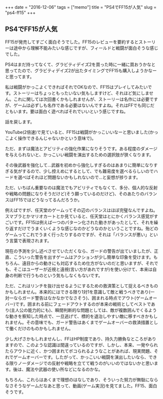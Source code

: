 +++
date = "2016-12-06"
tags =  ["memo"]
title = "PS4でFF15が人気"
slug = "ps4-ff15"
+++

## PS4でFF15が人気

FF15が発売してすごく面白そうでした。FF15のレビューを要約するとストーリーは途中から理解不能みたいな感じですが、フィールドと戦闘が面白そうな感じでした。

PS4はまだ持ってなくて、グラビティデイズ2を買った時に一緒に買おうかなと思ってたので、グラビティデイズ2が出たタイミングでFF15も購入しようかなーと思ってます。

私は戦闘がかっこよくできればそれでOKなので、FF15はプレイしてみたいです。ストーリーはちょっともったいない気もしますけど、それほど気にしません。これに関しては次回書くかもしれませんが、ストーリーは名作には必要ですが、ゲームは必ずしも名作である必要はないんですよね。それはFFでも同じだともいます。要は面白く遊べればそれでいいという感じですね。

話を戻します。

YouTube(2倍速)で見ていると、FF15は戦闘がかっこいいなーと思いました(かっこよく操作できるんじゃないかという意味で)。

ただ、まずは魔法とアビリティの強化作業になりそうです。ある程度のダメージを与えられないと、かっこいい戦闘を演出するための選択肢が狭くなります。

その後武器を強化して...武器を初めから強化しすぎるのはあまりに簡単になりすぎる気がするので、少し控えめにするとして、でも難易度を選べるらしいのでハードを選べばそれほど問題ないかもしれないので...と妄想が捗ります。

ただ、いちばん重要なのは魔法でもアビリティでもなくて、多分、個人的な反射や戦略の問題になりそうだけど(そう願っているのだけど)、そのあたりのバランスはFF15ではどうなってるんだろうか。

例えばですが、任天堂のゲームってその辺のバランスはほぼ完璧なんですよね。スマブラとかマリオカートとか見ていると、任天堂はとにかくバランス感覚がすごいです。FF15は例えば一つのパターン化された動きがあったとして、それを繰り返すだけでうまくいくような感じなのかどうなのかということですね。殆どのゲームってこれでうまく行ったりするのですが、それは「バランスが悪い」という言葉で表現されます。

現在の予測を少し述べさせていただくなら、ガードの警告が出ていましたが、正直、こういった警告を出すゲームはアクションが少し簡単な印象を受けます。もちろん、遠目からの動きにも対応するため仕方がないのだと思いますが、それでも、そこはユーザーが近視と遠視(言い方があれですが)を使い分けて、本来は自身の判断で行うものという気もしなくもないです。

ただ、これはリンチを抜け出せるようにするための救済策として捉えるべきものかもしれません。本来的にはできる限り1対1を意識して敵と戦うべきであり(一対一ならガード警告はなかなかでなさそう)、囲まれる時点でアウト(ゲームオーバー)です。囲まれる前にフェードアウトするのが本来の戦術としてベストであり(主人公の能力的にも)、瞬間判断的な問題としては、敵が複数囲んでくるような動きを察知した時点で、一旦逃げて、標的を退治しやすい敵に移すべきかもしれません。その意味でも、ガード警告はあくまでゲームオーバーの救済措置として働くだけのものかもしれません。

少し大げさかもしれませんし、FFはHP制度であり、持久力勝負なところがありますので、このような認識は間違っているのですが、しかし、本来、一発やられたらアウトに近く、かつ囲まれてボコられるようなことがあれば、現実問題、それでゲームオーバーです。したがって、かっこいい戦闘を演出したいなら、できる限りノーダメージでの反射や戦略を立てて戦うのがいいのではないかと思います。後は、魔法や武器の使い所などになるのかな。

もちろん、これらはあくまで理想のはなしであり、そういった努力が無駄にならなさそうなゲームだなあと思って、動画(ゲーム実況)を見てました。FF15、面白そうです。
	  
